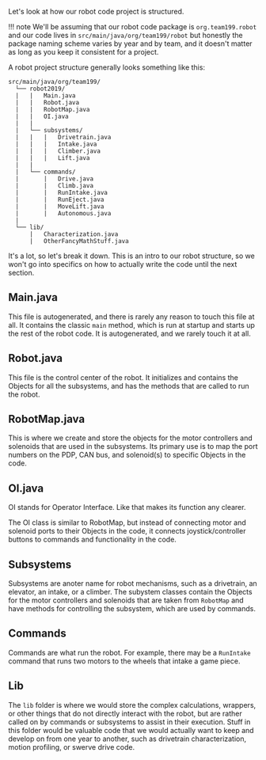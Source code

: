 Let's look at how our robot code project is structured.

!!! note
    We'll be assuming that our robot code package is `org.team199.robot` and our code lives in `src/main/java/org/team199/robot` but honestly the package naming scheme varies by year and by team, and it doesn't matter as long as you keep it consistent for a project.

A robot project structure generally looks something like this:
```
src/main/java/org/team199/
  └── robot2019/
  |   |   Main.java
  |   |   Robot.java
  |   |   RobotMap.java
  |   |   OI.java
  |   |
  |   └── subsystems/
  |   |   |   Drivetrain.java
  |   |   |   Intake.java
  |   |   |   Climber.java
  |   |   |   Lift.java
  |   |
  |   └── commands/
  |       |   Drive.java
  |       |   Climb.java
  |       |   RunIntake.java
  |       |   RunEject.java
  |       |   MoveLift.java
  |       |   Autonomous.java
  |
  └── lib/
      |   Characterization.java
      |   OtherFancyMathStuff.java
```
It's a lot, so let's break it down. This is an intro to our robot structure, so we won't go into specifics on how to actually write the code until the next section.

## Main.java
This file is autogenerated, and there is rarely any reason to touch this file at all. It contains the classic `main` method, which is run at startup and starts up the rest of the robot code.  It is autogenerated, and we rarely touch it at all.

## Robot.java
This file is the control center of the robot. It initializes and contains the Objects for all the subsystems, and has the methods that are called to run the robot.

## RobotMap.java
This is where we create and store the objects for the motor controllers and solenoids that are used in the subsystems. Its primary use is to map the port numbers on the PDP, CAN bus, and solenoid(s) to specific Objects in the code. 

## OI.java
OI stands for Operator Interface. Like that makes its function any clearer. 

The OI class is similar to RobotMap, but instead of connecting motor and solenoid ports to their Objects in the code, it connects joystick/controller buttons to commands and functionality in the code. 

## Subsystems
Subsystems are anoter name for robot mechanisms, such as a drivetrain, an elevator, an intake, or a climber. The subystem classes contain the Objects for the motor controllers and solenoids that are taken from `RobotMap` and have methods for controlling the subsystem, which are used by commands.

## Commands
Commands are what run the robot. For example, there may be a `RunIntake` command that runs two motors to the wheels that intake a game piece. 

## Lib
The `lib` folder is where we would store the complex calculations, wrappers, or other things that do not directly interact with the robot, but are rather called on by commands or subsystems to assist in their execution. Stuff in this folder would be valuable code that we would actually want to keep and develop on from one year to another, such as drivetrain characterization, motion profiling, or swerve drive code.